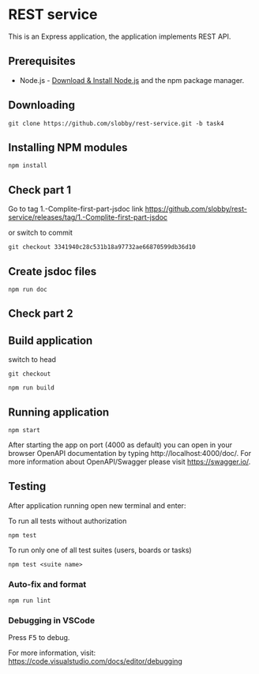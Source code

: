 # REST service

This is an Express application, the application implements REST API.

## Prerequisites

- Node.js - [Download & Install Node.js](https://nodejs.org/en/download/) and the npm package manager.

## Downloading

```
git clone https://github.com/slobby/rest-service.git -b task4
```

## Installing NPM modules

```
npm install
```

## Check part 1

Go to tag 1.-Complite-first-part-jsdoc  link https://github.com/slobby/rest-service/releases/tag/1.-Complite-first-part-jsdoc

or switch to commit

```
git checkout 3341940c28c531b18a97732ae66870599db36d10
```
## Create jsdoc files

```
npm run doc
```

## Check part 2

## Build application
switch to head

```
git checkout
```

```
npm run build
```

## Running application

```
npm start
```

After starting the app on port (4000 as default) you can open
in your browser OpenAPI documentation by typing http://localhost:4000/doc/.
For more information about OpenAPI/Swagger please visit https://swagger.io/.

## Testing

After application running open new terminal and enter:

To run all tests without authorization

```
npm test
```

To run only one of all test suites (users, boards or tasks)

```
npm test <suite name>
```

### Auto-fix and format

```
npm run lint
```

### Debugging in VSCode

Press <kbd>F5</kbd> to debug.

For more information, visit: https://code.visualstudio.com/docs/editor/debugging

